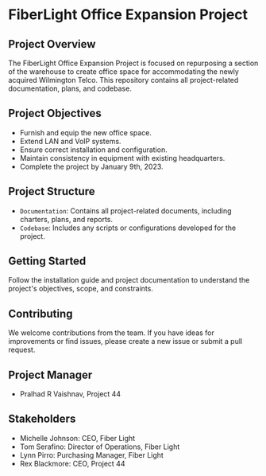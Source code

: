 # FiberLight Office Expansion Project

## Project Overview

The FiberLight Office Expansion Project is focused on repurposing a section of the warehouse to create office space for accommodating the newly acquired Wilmington Telco. This repository contains all project-related documentation, plans, and codebase.

## Project Objectives

- Furnish and equip the new office space.
- Extend LAN and VoIP systems.
- Ensure correct installation and configuration.
- Maintain consistency in equipment with existing headquarters.
- Complete the project by January 9th, 2023.

## Project Structure

- `Documentation`: Contains all project-related documents, including charters, plans, and reports.
- `Codebase`: Includes any scripts or configurations developed for the project.

## Getting Started

Follow the installation guide and project documentation to understand the project's objectives, scope, and constraints.

## Contributing

We welcome contributions from the team. If you have ideas for improvements or find issues, please create a new issue or submit a pull request.

## Project Manager

- Pralhad R Vaishnav, Project 44

## Stakeholders

- Michelle Johnson: CEO, Fiber Light
- Tom Serafino: Director of Operations, Fiber Light
- Lynn Pirro: Purchasing Manager, Fiber Light
- Rex Blackmore: CEO, Project 44

